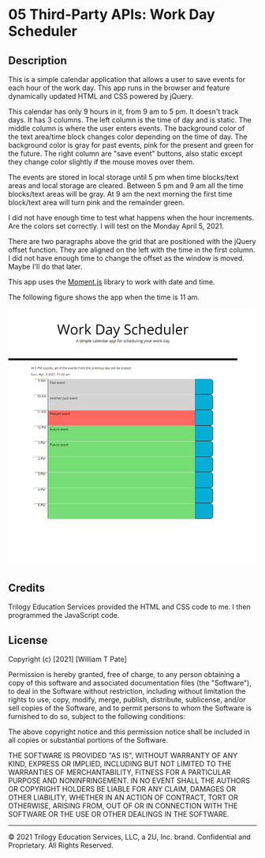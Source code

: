 # 05 Third-Party APIs: Work Day Scheduler

## Description

This is a simple calendar application that allows a user to save events for each hour of the work day. This app runs in the browser and feature dynamically updated HTML and CSS powered by jQuery.

This calendar has only 9 hours in it, from 9 am to 5 pm. It doesn't track days. It has 3 columns. The left column is the time of day and is static. The middle column is where the user enters events. The background color of the text area/time block changes color depending on the time of day. The background color is gray for past events, pink for the present and green for the future. The right column are "save event" buttons, also static except they change color slightly if the mouse moves over them.

The events are stored in local storage until 5 pm when time blocks/text areas and local storage are cleared. Between 5 pm and 9 am all the time blocks/text areas will be gray. At 9 am the next morning the first time block/text area will turn pink and the remainder green.

I did not have enough time to test what happens when the hour increments. Are the colors set correctly. I will test on the Monday April 5, 2021.

There are two paragraphs above the grid that are positioned with the jQuery offset function. They are aligned on the left with the time in the first column. I did not have enough time to change the offset as the window is moved. Maybe I'll do that later.

This app uses the [Moment.js](https://momentjs.com/) library to work with date and time.

The following figure shows the app when the time is 11 am.

![alt text](assets/images/snapshoot-web-page-simple-calendar.png)

## Credits

Trilogy Education Services provided the HTML and CSS code to me. I then programmed the JavaScript code.

## License

Copyright (c) [2021] [William T Pate]

Permission is hereby granted, free of charge, to any person obtaining a copy
of this software and associated documentation files (the "Software"), to deal
in the Software without restriction, including without limitation the rights
to use, copy, modify, merge, publish, distribute, sublicense, and/or sell
copies of the Software, and to permit persons to whom the Software is
furnished to do so, subject to the following conditions:

The above copyright notice and this permission notice shall be included in all
copies or substantial portions of the Software.

THE SOFTWARE IS PROVIDED "AS IS", WITHOUT WARRANTY OF ANY KIND, EXPRESS OR
IMPLIED, INCLUDING BUT NOT LIMITED TO THE WARRANTIES OF MERCHANTABILITY,
FITNESS FOR A PARTICULAR PURPOSE AND NONINFRINGEMENT. IN NO EVENT SHALL THE
AUTHORS OR COPYRIGHT HOLDERS BE LIABLE FOR ANY CLAIM, DAMAGES OR OTHER
LIABILITY, WHETHER IN AN ACTION OF CONTRACT, TORT OR OTHERWISE, ARISING FROM,
OUT OF OR IN CONNECTION WITH THE SOFTWARE OR THE USE OR OTHER DEALINGS IN THE
SOFTWARE.

- - -
© 2021 Trilogy Education Services, LLC, a 2U, Inc. brand. Confidential and Proprietary. All Rights Reserved.
